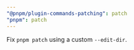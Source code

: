 ```yaml
---
"@pnpm/plugin-commands-patching": patch
"pnpm": patch
---
```


Fix `pnpm patch` using a custom `--edit-dir`.

